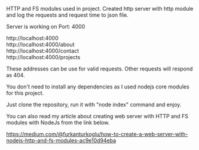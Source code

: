 HTTP and FS modules used in project.
Created http server with http module and log the requests and request time to json file.

Server is working on Port: 4000

http://localhost:4000<br>
http://localhost:4000/about<br>
http://localhost:4000/contact<br>
http://localhost:4000/projects<br>

These addresses can be use for valid requests. Other requests will respond as 404.

You don't need to install any dependencies as I used nodejs core modules for this project.

Just clone the repository, run it with "node index" command and enjoy.

You can also read my article about creating web server with HTTP and FS modules with NodeJs from the link below.

https://medium.com/@furkanturkoglu/how-to-create-a-web-server-with-nodejs-http-and-fs-modules-ac9e10d94eba

